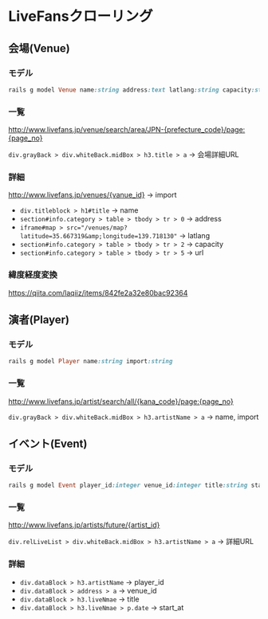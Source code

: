 # LiveFansクローリング

## 会場(Venue)

### モデル

```ruby
rails g model Venue name:string address:text latlang:string capacity:string url:string import:string
```

### 一覧

http://www.livefans.jp/venue/search/area/JPN-{prefecture_code}/page:{page_no}

`div.grayBack > div.whiteBack.midBox > h3.title > a` → 会場詳細URL

### 詳細

http://www.livefans.jp/venues/{vanue_id} → import

- `div.titleblock > h1#title` → name
- `section#info.category > table > tbody > tr > 0` → address
- `iframe#map > src="/venues/map?latitude=35.667319&amp;longitude=139.718130"` → latlang
- `section#info.category > table > tbody > tr > 2` → capacity
- `section#info.category > table > tbody > tr > 5` → url

### 緯度経度変換

https://qiita.com/laqiiz/items/842fe2a32e80bac92364

## 演者(Player)

### モデル

```ruby
rails g model Player name:string import:string
```

### 一覧

http://www.livefans.jp/artist/search/all/{kana_code}/page:{page_no}

`div.grayBack > div.whiteBack.midBox > h3.artistName > a` → name, import

## イベント(Event)

### モデル

```ruby
rails g model Event player_id:integer venue_id:integer title:string start_at:time
```

### 一覧

http://www.livefans.jp/artists/future/{artist_id}

`div.relLiveList > div.whiteBack.midBox > h3.artistName > a` → 詳細URL

### 詳細

- `div.dataBlock > h3.artistName` → player_id
- `div.dataBlock > address > a` → venue_id
- `div.dataBlock > h3.liveNmae` → title
- `div.dataBlock > h3.liveNmae > p.date` → start_at
